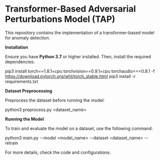 

# Transformer-Based Adversarial Perturbations Model (TAP)   

This repository contains the implementation of a transformer-based model for anomaly detection.  

**Installation**  

Ensure you have **Python 3.7** or higher installed. Then, install the required dependencies:  


pip3 install torch==1.8.1+cpu torchvision==0.9.1+cpu torchaudio===0.8.1 -f https://download.pytorch.org/whl/torch_stable.html
pip3 install -r requirements.txt


**Dataset Preprocessing**  

Preprocess the dataset before running the model:  


python3 preprocess.py <dataset_name>


**Running the Model**  

To train and evaluate the model on a dataset, use the following command:  


python3 main.py --model <model_name> --dataset <dataset_name> --retrain


For more details, check the code and configurations.  
  
